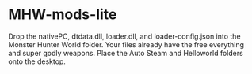# MHW-mods-lite

Drop the nativePC, dtdata.dll, loader.dll, and loader-config.json into the Monster Hunter World folder. Your files already have the free everything and super godly weapons.
Place the Auto Steam and Helloworld folders onto the desktop.